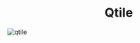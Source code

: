  <h1 align="center">
	Qtile
</h1>

![qtile](https://raw.githubusercontent.com/Jorgedeveloopzz/dotfiles/master/Screenshots/qtile.png)
